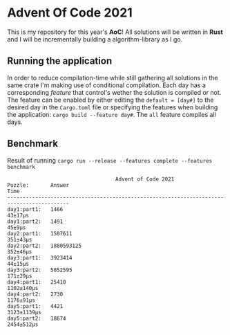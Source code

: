 # Advent Of Code 2021
This is my repository for this year's **AoC**! All solutions will be written in **Rust** and I will be incrementally building a algorithm-library as I go. 
## Running the application
In order to reduce compilation-time while still gathering all solutions in the same crate I'm making use of conditional compilation. Each day has a corresponding *feature*
that control's wether the solution is compiled or not. The feature can be enabled by either editing the `default = [day#]` to the desired day in the `Cargo.toml` file or
specifying the features when building the application: `cargo build --feature day#`. The `all` feature compiles all days.

## Benchmark
Result of running `cargo run --release --features complete --features benchmark`
```
                                   Advent of Code 2021
Puzzle:       Answer                                                           Time     
------------------------------------------------------------------------------------------
day1:part1:   1466                                                                 43±17µs
day1:part2:   1491                                                                  45±9µs
day2:part1:   1507611                                                             351±43µs
day2:part2:   1880593125                                                          352±46µs
day3:part1:   3923414                                                              44±15µs
day3:part2:   5852595                                                             171±29µs
day4:part1:   25410                                                             1102±140µs
day4:part2:   2730                                                               1176±91µs
day5:part1:   4421                                                             3123±1139µs
day5:part2:   18674                                                             2454±512µs
```
